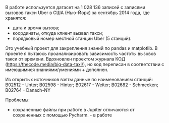 В работе используется датасет на 1 028 136 записей с записями вызовов такси Uber в США (Нью-Йорк) за сентябрь 2014 года, где хранятся:
- дата и время вызова;
- координаты, откуда клиент вызвал такси;
- порядковый номер местной станции Uber (5 станций).

Это учебный проект для закрепления знаний по pandas и matplotlib.
В проекте я пытаюсь проанализировать зависимость частоты вызовов такси от времени.
Вдохновлен проектом журнала КОД (https://thecode.media/big-data-taxi/), но код переписан в соответствии с имеющимися знаниями/умениями + дополнен.


Из открытых источников взяты данные по наименованиям станций:
B02512 - Unter;
B02598 - Hinter;
B02617 - Weiter;
B02682 - Schmecken;
B02764 - Danach-NY


Проблемы:
- сохраненные файлы при работе в Jupiter отличаются от сохраненных с помощью Pycharm. - в работе
